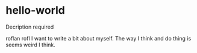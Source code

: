 # hello-world
Decription required

roflan rofl
I want to write a bit about myself.
The way I think and do thing is seems weird I think.
